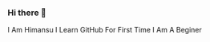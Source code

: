 ### Hi there 👋
I Am Himansu 
I Learn GitHub For First Time
I Am A Beginer

<!--
**Himansu-97/Himansu-97** is a ✨ _special_ ✨ repository because its `README.md` (this file) appears on your GitHub profile.

Here are some ideas to get you started:

- 🔭 I’m currently working on ...java project
- 🌱 I’m currently learning ...java and git hub
- 👯 I’m looking to collaborate on ...
- 🤔 I’m looking for help with ...
- 💬 Ask me about ...
- 📫 How to reach me: ...
- 😄 Pronouns: ...
- ⚡ Fun fact: ...
-->
